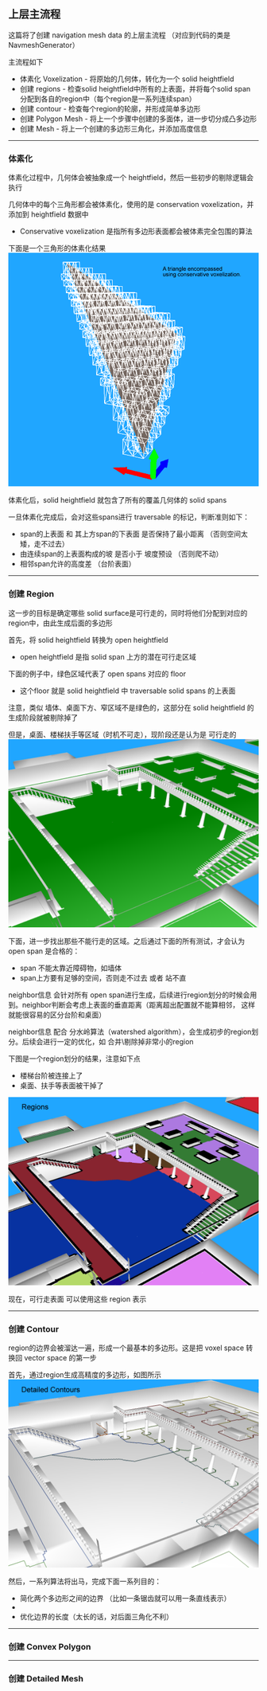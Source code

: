 ## 上层主流程
这篇将了创建 navigation mesh data 的上层主流程 （对应到代码的类是 NavmeshGenerator）

主流程如下
- 体素化 Voxelization - 将原始的几何体，转化为一个 solid heightfield
- 创建 regions - 检查solid heightfield中所有的上表面，并将每个solid span 分配到各自的region中（每个region是一系列连续span）
- 创建 contour - 检查每个region的轮廓，并形成简单多边形
- 创建 Polygon Mesh - 将上一个步骤中创建的多面体，进一步切分成凸多边形
- 创建 Mesh - 将上一个创建的多边形三角化，并添加高度信息

---
### 体素化
体素化过程中，几何体会被抽象成一个 heightfield，然后一些初步的剔除逻辑会执行

几何体中的每个三角形都会被体素化，使用的是 conservation voxelization，并添加到 heightfield 数据中
- Conservative voxelization 是指所有多边形表面都会被体素完全包围的算法

下面是一个三角形的体素化结果
<img src="img/2/gen_01_conservvox.png" />

体素化后，solid heightfield 就包含了所有的覆盖几何体的 solid spans

一旦体素化完成后，会对这些spans进行 traversable 的标记，判断准则如下：
- span的上表面 和 其上方span的下表面 是否保持了最小距离  （否则空间太矮，走不过去）
- 由连续span的上表面构成的坡 是否小于 坡度预设 （否则爬不动）
- 相邻span允许的高度差 （台阶表面）

---
### 创建 Region

这一步的目标是确定哪些 solid surface是可行走的，同时将他们分配到对应的region中，由此生成后面的多边形

首先，将 solid heightfield 转换为 open heightfield
- open heightfield 是指 solid span 上方的潜在可行走区域

下面的例子中，绿色区域代表了 open spans 对应的 floor
- 这个floor 就是 solid heightfield 中 traversable solid spans 的上表面

注意，类似 墙体、桌面下方、窄区域不是绿色的，这部分在 solid heightfield 的生成阶段就被剔除掉了

但是，桌面、楼梯扶手等区域（时机不可走），现阶段还是认为是 可行走的
<img src="img/2/gen_02_openhf.png" />

下面，进一步找出那些不能行走的区域。之后通过下面的所有测试，才会认为 open span 是合格的：
- span 不能太靠近障碍物，如墙体
- span上方要有足够的空间，否则走不过去 或者 站不直

neighbor信息 会针对所有 open span进行生成，后续进行region划分的时候会用到。neighbor判断会考虑上表面的垂直距离（距离超出配置就不能算相邻， 这样就能很容易的区分台阶和桌面）

neighbor信息 配合 分水岭算法（watershed algorithm），会生成初步的region划分。后续会进行一定的优化，如 合并\剔除掉非常小的region

下图是一个region划分的结果，注意如下点
- 楼梯台阶被连接上了
- 桌面、扶手等表面被干掉了

<img src="img/2/stage_regions.png" />

现在，可行走表面 可以使用这些 region 表示

---
### 创建 Contour

region的边界会被溜达一遍，形成一个最基本的多边形。这是把 voxel space 转换回 vector space 的第一步

首先，通过region生成高精度的多边形，如图所示
<img src="img/2/state_detail_contour.png" />

然后，一系列算法将出马，完成下面一系列目的：
- 简化两个多边形之间的边界 （比如一条锯齿就可以用一条直线表示）
- 
- 优化边界的长度（太长的话，对后面三角化不利）

---
### 创建 Convex Polygon

---
### 创建 Detailed Mesh